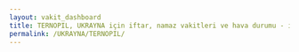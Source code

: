 ```yaml
---
layout: vakit_dashboard
title: TERNOPIL, UKRAYNA için iftar, namaz vakitleri ve hava durumu - ilçe/eyalet seç
permalink: /UKRAYNA/TERNOPIL/
---
```


<script type="text/javascript">
  var GLOBAL_COUNTRY = 'UKRAYNA';
  var GLOBAL_CITY = 'TERNOPIL';
  var GLOBAL_STATE = '';
  var lat = 72;
  var lon = 21;
</script>
